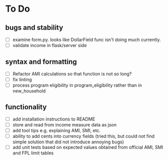 # To Do
## bugs and stability
- [ ] examine form.py. looks like DollarField func isn't doing much currently.
- [ ] validate income in flask/server side

## syntax and formatting
- [ ] Refactor AMI calculations so that function is not so long?
- [ ] fix linting
- [ ] process program eligibility in program_eligibility rather than in new_household
## functionality
- [ ] add installation instructions to README
- [ ] store and read from income measure data as json
- [ ] add tool tips e.g. explaining AMI, SMI, etc.
- [ ] ability to add cents into currency fields (tried this, but could not find simple solution that did not introduce annoying bugs)
- [ ] add unit tests based on expected values obtained from official AMI, SMI and FPL limit tables